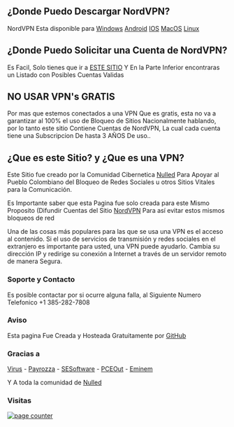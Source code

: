 ## ¿Donde Puedo Descargar NordVPN?

NordVPN Esta disponible para [Windows](https://nordvpn.com/es/download/windows/) [Android](https://nordvpn.com/es/download/android/) [IOS](https://nordvpn.com/es/download/ios/) [MacOS](https://nordvpn.com/es/download/mac/) [Linux](https://nordvpn.com/es/download/linux/)

## ¿Donde Puedo Solicitar una Cuenta de NordVPN?

Es Facil, Solo tienes que ir a [ESTE SITIO](https://virusnulled.github.io/SolicitarVPN/) Y En la Parte Inferior encontraras un Listado con Posibles Cuentas Validas

## NO USAR VPN's GRATIS

Por mas que estemos conectados a una VPN Que es gratis, esta no va a garantizar al 100% el uso de Bloqueo de Sitios Nacionalmente hablando, por lo tanto este sitio Contiene Cuentas de NordVPN, La cual cada cuenta tiene una Subscripcion De hasta 3 AÑOS De uso..

## ¿Que es este Sitio? y ¿Que es una VPN?

Este Sitio fue creado por la Comunidad Cibernetica [Nulled](Nulled.to) Para Apoyar al Pueblo Colombiano del Bloqueo de Redes Sociales u otros Sitios Vitales para la Comunicación.

Es Importante saber que esta Pagina fue solo creada para este Mismo Proposito (Difundir Cuentas del Sitio [NordVPN](https://nordvpn.com/) Para así evitar estos mismos bloqueos de red

Una de las cosas más populares para las que se usa una VPN es el acceso al contenido. Si el uso de servicios de transmisión y redes sociales en el extranjero es importante para usted, una VPN puede ayudarlo. Cambia su dirección IP y redirige su conexión a Internet a través de un servidor remoto de manera Segura.

### Soporte y Contacto

Es posible contactar por si ocurre alguna falla, al Siguiente Numero Telefonico +1 385-282-7808

### Aviso

Esta pagina Fue Creada y Hosteada Gratuitamente por [GitHub](https://github.com/)

### Gracias a

[Virus](https://www.nulled.to/user/1284526-virus) - [Payrozza](https://www.nulled.to/user/1833390-payrozza) - [SESoftware](https://www.nulled.to/user/4640211-sesoftware) - [PCEOut](https://www.nulled.to/user/4708996-pceout) - [Eminem](https://www.nulled.to/user/2869734-)

Y A toda la comunidad de [Nulled](Nulled.to)

### Visitas
<a href="https://www.freecounterstat.com" title="page counter"><img src="https://counter1.stat.ovh/private/freecounterstat.php?c=xy24h3ed5qyf1txctlqhqwnc91ps74bu" border="0" title="page counter" alt="page counter"></a>
